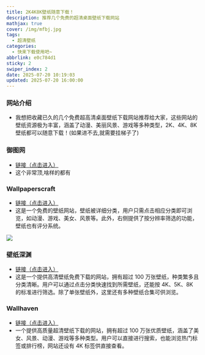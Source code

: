 ```yaml
---
title: 2K4K8K壁纸随意下载！
description: 推荐几个免费的超清桌面壁纸下载网站
mathjax: true
cover: /img/mfbj.jpg
tags:
  - 超清壁纸
categories:
  - 快来下载使用吧~
abbrlink: e0c784d1
sticky: 2
swiper_index: 2
date: 2025-07-20 10:19:03
updated: 2025-07-20 16:00:00
---
```


### 网站介绍

- 我想把收藏已久的几个免费超高清桌面壁纸下载网站推荐给大家，这些网站的壁纸资源极为丰富，涵盖了动漫、美丽风景、游戏等多种类型，2K、4K、8K 壁纸都可以随意下载！(如果进不去,就需要挂梯子了)

### 御图网

- [链接（点击进入）](https://yujpg.com/)
- 这个非常顶,啥样的都有

### Wallpaperscraft

- [链接（点击进入）](https://wallpaperscraft.com/)
- 这是一个免费的壁纸网站，壁纸被详细分类，用户只需点击相应分类即可浏览，如动漫、游戏、美女、风景等。此外，右侧提供了按分辨率筛选的功能，壁纸也有评分系统。

![](/img/wzbj.png)

### 壁纸深渊

- [链接（点击进入）](https://wall.alphacoders.com/?lang=Chinese)
- 这是一个提供高清壁纸免费下载的网站，拥有超过 100 万张壁纸，种类繁多且分类清晰。用户可以通过点击分类快速找到所需壁纸，还能按 4K、5K、8K 的标准进行筛选。除了单张壁纸外，这里还有多种壁纸合集可供浏览。

### Wallhaven

- [链接（点击进入）](https://wallhaven.cc/)
- 一个提供高质量超清壁纸下载的网站，拥有超过 100 万张优质壁纸，涵盖了美女、风景、动漫、游戏等多种类型。用户可以直接进行搜索，也能浏览热门标签或排行榜，网站还设有 4K 标签供直接查看。
